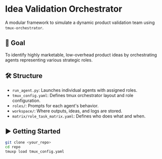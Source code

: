 # Idea Validation Orchestrator

A modular framework to simulate a dynamic product validation team using `tmux-orchestrator`.

## 🎯 Goal

To identify highly marketable, low-overhead product ideas by orchestrating agents representing various strategic roles.

## 🛠 Structure

- `run_agent.py`: Launches individual agents with assigned roles.
- `tmux_config.yaml`: Defines tmux orchestrator layout and role configuration.
- `roles/`: Prompts for each agent's behavior.
- `workspace/`: Where outputs, ideas, and logs are stored.
- `matrix/role_task_matrix.yaml`: Defines who does what and when.

## ▶️ Getting Started

```bash
git clone <your_repo>
cd repo
tmuxp load tmux_config.yaml

